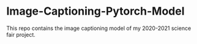 # Image-Captioning-Pytorch-Model
This repo contains the image captioning model of my 2020-2021 science fair project.
